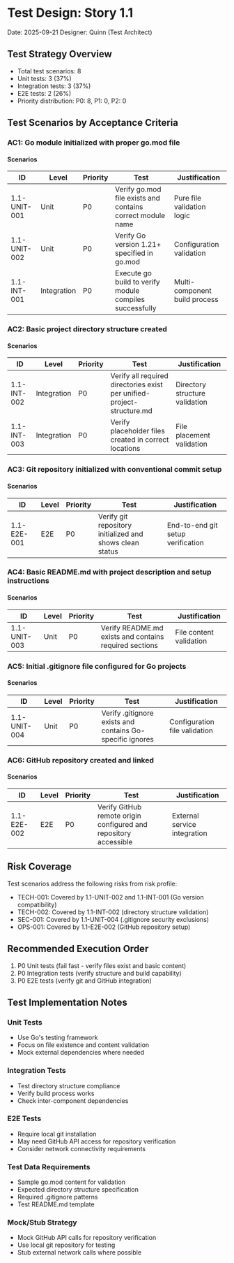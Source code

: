 # Test Design: Story 1.1

Date: 2025-09-21
Designer: Quinn (Test Architect)

## Test Strategy Overview

- Total test scenarios: 8
- Unit tests: 3 (37%)
- Integration tests: 3 (37%)
- E2E tests: 2 (26%)
- Priority distribution: P0: 8, P1: 0, P2: 0

## Test Scenarios by Acceptance Criteria

### AC1: Go module initialized with proper go.mod file

#### Scenarios

| ID | Level | Priority | Test | Justification |
|----|-------|----------|------|---------------|
| 1.1-UNIT-001 | Unit | P0 | Verify go.mod file exists and contains correct module name | Pure file validation logic |
| 1.1-UNIT-002 | Unit | P0 | Verify Go version 1.21+ specified in go.mod | Configuration validation |
| 1.1-INT-001 | Integration | P0 | Execute go build to verify module compiles successfully | Multi-component build process |

### AC2: Basic project directory structure created

#### Scenarios

| ID | Level | Priority | Test | Justification |
|----|-------|----------|------|---------------|
| 1.1-INT-002 | Integration | P0 | Verify all required directories exist per unified-project-structure.md | Directory structure validation |
| 1.1-INT-003 | Integration | P0 | Verify placeholder files created in correct locations | File placement validation |

### AC3: Git repository initialized with conventional commit setup

#### Scenarios

| ID | Level | Priority | Test | Justification |
|----|-------|----------|------|---------------|
| 1.1-E2E-001 | E2E | P0 | Verify git repository initialized and shows clean status | End-to-end git setup verification |

### AC4: Basic README.md with project description and setup instructions

#### Scenarios

| ID | Level | Priority | Test | Justification |
|----|-------|----------|------|---------------|
| 1.1-UNIT-003 | Unit | P0 | Verify README.md exists and contains required sections | File content validation |

### AC5: Initial .gitignore file configured for Go projects

#### Scenarios

| ID | Level | Priority | Test | Justification |
|----|-------|----------|------|---------------|
| 1.1-UNIT-004 | Unit | P0 | Verify .gitignore exists and contains Go-specific ignores | Configuration file validation |

### AC6: GitHub repository created and linked

#### Scenarios

| ID | Level | Priority | Test | Justification |
|----|-------|----------|------|---------------|
| 1.1-E2E-002 | E2E | P0 | Verify GitHub remote origin configured and repository accessible | External service integration |

## Risk Coverage

Test scenarios address the following risks from risk profile:

- TECH-001: Covered by 1.1-UNIT-002 and 1.1-INT-001 (Go version compatibility)
- TECH-002: Covered by 1.1-INT-002 (directory structure validation)
- SEC-001: Covered by 1.1-UNIT-004 (.gitignore security exclusions)
- OPS-001: Covered by 1.1-E2E-002 (GitHub repository setup)

## Recommended Execution Order

1. P0 Unit tests (fail fast - verify files exist and basic content)
2. P0 Integration tests (verify structure and build capability)
3. P0 E2E tests (verify git and GitHub integration)

## Test Implementation Notes

### Unit Tests
- Use Go's testing framework
- Focus on file existence and content validation
- Mock external dependencies where needed

### Integration Tests
- Test directory structure compliance
- Verify build process works
- Check inter-component dependencies

### E2E Tests
- Require local git installation
- May need GitHub API access for repository verification
- Consider network connectivity requirements

### Test Data Requirements
- Sample go.mod content for validation
- Expected directory structure specification
- Required .gitignore patterns
- Test README.md template

### Mock/Stub Strategy
- Mock GitHub API calls for repository verification
- Use local git repository for testing
- Stub external network calls where possible